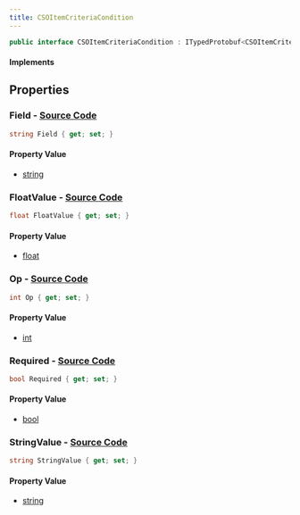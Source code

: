 ```yaml
---
title: CSOItemCriteriaCondition
---
```


```csharp
public interface CSOItemCriteriaCondition : ITypedProtobuf<CSOItemCriteriaCondition>, INativeHandle
```

#### Implements

## Properties

### **Field** - [Source Code](https://github.com/swiftly-solution/swiftlys2/blob/main/managed/src/SwiftlyS2.Generated/Protobufs/Interfaces/CSOItemCriteriaCondition.cs#L16)

```csharp
string Field { get; set; }
```

#### Property Value

- [string](https://learn.microsoft.com/dotnet/api/system.string)

### **FloatValue** - [Source Code](https://github.com/swiftly-solution/swiftlys2/blob/main/managed/src/SwiftlyS2.Generated/Protobufs/Interfaces/CSOItemCriteriaCondition.cs#L22)

```csharp
float FloatValue { get; set; }
```

#### Property Value

- [float](https://learn.microsoft.com/dotnet/api/system.single)

### **Op** - [Source Code](https://github.com/swiftly-solution/swiftlys2/blob/main/managed/src/SwiftlyS2.Generated/Protobufs/Interfaces/CSOItemCriteriaCondition.cs#L13)

```csharp
int Op { get; set; }
```

#### Property Value

- [int](https://learn.microsoft.com/dotnet/api/system.int32)

### **Required** - [Source Code](https://github.com/swiftly-solution/swiftlys2/blob/main/managed/src/SwiftlyS2.Generated/Protobufs/Interfaces/CSOItemCriteriaCondition.cs#L19)

```csharp
bool Required { get; set; }
```

#### Property Value

- [bool](https://learn.microsoft.com/dotnet/api/system.boolean)

### **StringValue** - [Source Code](https://github.com/swiftly-solution/swiftlys2/blob/main/managed/src/SwiftlyS2.Generated/Protobufs/Interfaces/CSOItemCriteriaCondition.cs#L25)

```csharp
string StringValue { get; set; }
```

#### Property Value

- [string](https://learn.microsoft.com/dotnet/api/system.string)

